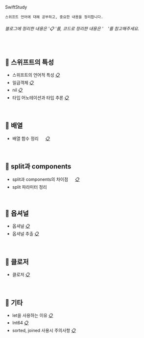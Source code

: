SwiftStudy
```
스위프트 언어에 대해 공부하고, 중요한 내용을 정리합니다.
```
###### 블로그에 정리한 내용은 '📋 '를, 코드로 정리한 내용은 '<img src="https://emojis.slackmojis.com/emojis/images/1514391005/3320/swift.png?1514391005" width="15">'를 참고해주세요.

</br>

## 📂 스위프트의 특성
- 스위프트의 언어적 특성 [📋](https://seolhee2750.tistory.com/16?category=866581)
- 일급객체 [📋](https://seolhee2750.tistory.com/55?category=866581)
- nil [📋](https://seolhee2750.tistory.com/10?category=866581)
- 타입 어노테이션과 타입 추론 [📋](https://seolhee2750.tistory.com/19?category=866581)

</br>

## 📂 배열
- 배열 함수 정리 [<img src="https://emojis.slackmojis.com/emojis/images/1514391005/3320/swift.png?1514391005" width="15">]() [📋](https://seolhee2750.tistory.com/66?category=873014)

</br>

## 📂 split과 components
- split과 components의 차이점 [<img src="https://emojis.slackmojis.com/emojis/images/1514391005/3320/swift.png?1514391005" width="15">]() [📋](https://seolhee2750.tistory.com/92?category=866581)
- split 파라미터 정리 [<img src="https://emojis.slackmojis.com/emojis/images/1514391005/3320/swift.png?1514391005" width="15">]() 

</br>

## 📂 옵셔널 
- 옵셔널 [📋](https://seolhee2750.tistory.com/4?category=866581)
- 옵셔널 추출 [📋](https://seolhee2750.tistory.com/20?category=866581)

</br>

## 📂 클로저 
- 클로저 [📋](https://seolhee2750.tistory.com/57?category=866581)

</br>

## 📂 기타 
- let을 사용하는 이유 [📋](https://seolhee2750.tistory.com/17?category=866582)
- Int64 [📋](https://seolhee2750.tistory.com/18?category=866582)
- sorted, joined 사용시 주의사항 [📋](https://seolhee2750.tistory.com/21?category=866582)
